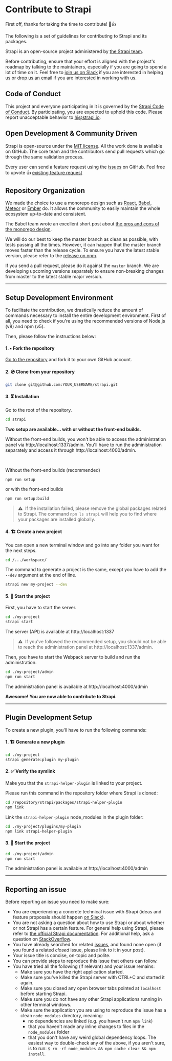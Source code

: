 # Contribute to Strapi

First off, thanks for taking the time to contribute! 🎉👍

The following is a set of guidelines for contributing to Strapi and its packages.

Strapi is an open-source project administered by [the Strapi team](https://strapi.io/company).

Before contributing, ensure that your effort is aligned with the project's roadmap by talking to the maintainers, especially if you are going to spend a lot of time on it. Feel free to [join us on Slack](http://slack.strapi.io) if you are interested in helping us or [drop us an email](mailto:hi@strapi.io) if you are interested in working with us.

## Code of Conduct

This project and everyone participating in it is governed by the [Strapi Code of Conduct](CODE_OF_CONDUCT.md). By participating, you are expected to uphold this code. Please report unacceptable behavior to [hi@strapi.io](mailto:hi@strapi.io).

## Open Development & Community Driven
Strapi is open-source under the [MIT license](https://github.com/strapi/strapi/blob/master/LICENSE.md). All the work done is available on GitHub.
The core team and the contributors send pull requests which go through the same validation process.

Every user can send a feature request using the [issues](https://github.com/strapi/strapi/issues/new?template=FEATURE_REQUEST.md) on GitHub. Feel free to upvote 👍 [existing feature request](https://github.com/strapi/strapi/issues?q=is%3Aopen+is%3Aissue+label%3A%22type%3A+feature+request+%F0%9F%99%8F%22)

## Repository Organization
We made the choice to use a monorepo design such as [React](https://github.com/facebook/react/tree/master/packages), [Babel](https://github.com/babel/babel/tree/master/packages), [Meteor](https://github.com/meteor/meteor/tree/devel/packages) or [Ember](https://github.com/emberjs/ember.js/tree/master/packages) do. It allows the community to easily maintain the whole ecosystem up-to-date and consistent.

The Babel team wrote an excellent short post about [the pros and cons of the monorepo design](https://github.com/babel/babel/blob/master/doc/design/monorepo.md).

We will do our best to keep the master branch as clean as possible, with tests passing all the times. However, it can happen that the master branch moves faster than the release cycle. To ensure you have the latest stable version, please refer to the [release on npm](https://www.npmjs.com/package/strapi).

If you send a pull request, please do it against the `master` branch. We are developing upcoming versions separately to ensure non-breaking changes from master to the latest stable major version.

***

## Setup Development Environment
To facilitate the contribution, we drastically reduce the amount of commands necessary to install the entire development environment. First of all, you need to check if you're using the recommended versions of Node.js (v8) and npm (v5).

Then, please follow the instructions below:

#### 1. ▪️ Fork the repository

[Go to the repository](https://github.com/strapi/strapi) and fork it to your own GitHub account.

#### 2. 💿 Clone from your repository

```bash
git clone git@github.com:YOUR_USERNAME/strapi.git
```

#### 3. ⏳ Installation

Go to the root of the repository.
```bash
cd strapi
```

**Two setup are available... with or without the front-end builds.**

Without the front-end builds, you won't be able to access the administration panel via http://localhost:1337/admin. You'll have to run the administration separately and access it through http://localhost:4000/admin.

<br>

Without the front-end builds (recommended)
```bash
npm run setup
```
or with the front-end builds
```bash
npm run setup:build
```

> ⚠️  If the installation failed, please remove the global packages related to Strapi. The command `npm ls strapi` will help you to find where your packages are installed globally.

#### 4. 🏗 Create a new project

You can open a new terminal window and go into any folder you want for the next steps.
```bash
cd /.../workspace/
```

The command to generate a project is the same, except you have to add the `--dev` argument at the end of line.
```bash
strapi new my-project --dev
```

#### 5. 🚀 Start the project

First, you have to start the server.
```bash
cd ./my-project
strapi start
```

The server (API) is available at http://localhost:1337

> ⚠️  If you've followed the recommended setup, you should not be able to reach the administration panel at http://localhost:1337/admin.

Then, you have to start the Webpack server to build and run the administration.
```bash
cd ./my-project/admin
npm run start
```

The administration panel is available at http://localhost:4000/admin

**Awesome! You are now able to contribute to Strapi.**

---

## Plugin Development Setup

To create a new plugin, you'll have to run the following commands:

#### 1. 🏗 Generate a new plugin

```bash
cd ./my-project
strapi generate:plugin my-plugin
```

#### 2. ✅ Verify the symlink

Make you that the `strapi-helper-plugin` is linked to your project.

Please run this command in the repository folder where Strapi is cloned:
```bash
cd /repository/strapi/packages/strapi-helper-plugin
npm link
```

Link the `strapi-helper-plugin` node_modules in the plugin folder:
```bash
cd ./my-project/plugins/my-plugin
npm link strapi-helper-plugin
```

#### 3. 🚀 Start the project

```bash
cd ./my-project/admin
npm run start
```

The administration panel is available at http://localhost:4000/admin

---

## Reporting an issue

Before reporting an issue you need to make sure:
- You are experiencing a concrete technical issue with Strapi (ideas and feature proposals should happen [on Slack](http://slack.strapi.io)).
- You are not asking a question about how to use Strapi or about whether or not Strapi has a certain feature. For general help using Strapi, please refer to [the official Strapi documentation](http://strapi.io). For additional help, ask a question on [StackOverflow](http://stackoverflow.com/questions/tagged/strapi).
- You have already searched for related [issues](https://github.com/strapi/strapi/issues), and found none open (if you found a related _closed_ issue, please link to it in your post).
- Your issue title is concise, on-topic and polite.
- You can provide steps to reproduce this issue that others can follow.
- You have tried all the following (if relevant) and your issue remains:
  - Make sure you have the right application started.
  - Make sure you've killed the Strapi server with CTRL+C and started it again.
  - Make sure you closed any open browser tabs pointed at `localhost` before starting Strapi.
  - Make sure you do not have any other Strapi applications running in other terminal windows.
  - Make sure the application you are using to reproduce the issue has a clean `node_modules` directory, meaning:
    * no dependencies are linked (e.g. you haven't run `npm link`)
    * that you haven't made any inline changes to files in the `node_modules` folder
    * that you don't have any weird global dependency loops. The easiest way to double-check any of the above, if you aren't sure, is to run: `$ rm -rf node_modules && npm cache clear && npm install`.
